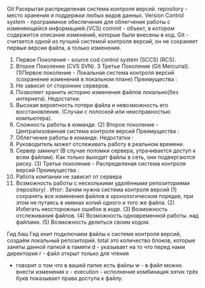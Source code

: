 Git
Раскрытая распределеная система контроля версий. 
repository - место хранения и поддержки любых видов данных. 
Version Control system - программное обеспечение для облегчения работы с изменяющейся информацией.(VCS) 
commit - объект, в котором содержится описание изменений, которые были внесены в код. 
 Git - считается одной из лучшей системой контроля версий, он не сохраняет первые версии файла, а только изменения. 
1. Первое Поколения - source cod control system (SCCS) (RCS). 
2. Второе Поколение (CVS SVN). 
3 Третье Поколение (Git Mercurial). 
(1)Первое поколение - Локальная система контроля версий (сохранение изменений в локальном плане) Преимущества :
1. Не зависит от сторонних серверов. 
2. Позволяет хранить историю изменения файлов локально(без интернета). 
Недостатки: 
1. Высокая вероятность потери файла и невозможность его восстановления. (Случаи с полоской или неисправностью компьютера). 
2. Сложность работы в команде. 
(2) Второе поколение - Централизованная система контроля версий
Преимущества :
1. Облегчение работы в команде. 
Недостатки : 
1. Руководитель может отслеживать работу в реальном времени. 
2. Сервер замкнут (В случае поломки сервера, утрачивается доступ к всем файлам). 
Как только выходят файлы в сеть, они подвергаются риску. 
(3) Третье поколение - Распределеная система контроля версий 
Преимущества :
1. Работа компании не зависит от сервера
2. Возможность работы  с несколькими удалëнными репозиториями (repository) . 
Итог: 
Зачем нужна система контроля версий
(1) сохранять все изменения файлов в хронологическом порядке, при этом не путаясь в именах копий одного и того же файла. 
(2) Избегать неосторожных ошибок в коде. 
(3) Возможность отслеживания файлов. 
(4) Возможность одновременной работы. над файлами. 
(5) Возможность делиться своим кодом. 

Гид баш
Гид инит подключаем файлы к системе контроля версий, создаём локальный репозиторий.
total это количество блоков, которые заняты данной папкой в памяти
d - указывает на то что перед нами директория
r - файл открыт только для чтения
- говорит о том что в вашей папке есть файлы
w - в файл можно внести изменения
x - execution - исполнение
комбинация ээтих трёх букв показывает права доступа к файлу.

